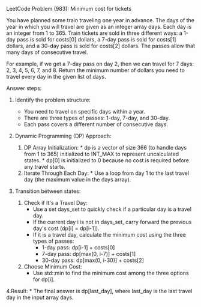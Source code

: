 LeetCode Problem (983):
Minimum cost for tickets

You have planned some train traveling one year in advance. The days of the year in which you will travel are given as an integer array days. Each day is an integer from 1 to 365.
Train tickets are sold in three different ways:
a 1-day pass is sold for costs[0] dollars,
a 7-day pass is sold for costs[1] dollars, 
and a 30-day pass is sold for costs[2] dollars.
The passes allow that many days of consecutive travel.

For example, 
if we get a 7-day pass on day 2, then we can travel for 7 days: 2, 3, 4, 5, 6, 7, and 8.
Return the minimum number of dollars you need to travel every day in the given list of days.


Answer steps:

1. Identify the problem structure:
      * You need to travel on specific days within a year.
      * There are three types of passes: 1-day, 7-day, and 30-day.
      * Each pass covers a different number of consecutive days.

2. Dynamic Programming (DP) Approach:
      1. DP Array Initialization:
                * dp is a vector of size 366 (to handle days from 1 to 365) initialized to 
                  INT_MAX to represent uncalculated states.
                * dp[0] is initialized to 0 because no cost is required before any travel 
                  starts.
      2. Iterate Through Each Day:
                * Use a loop from day 1 to the last travel day (the maximum value in the days 
                  array).

3. Transition between states:
     1. Check if It's a Travel Day:
        * Use a set days_set to quickly check if a particular day is a travel day.
        * If the current day i is not in days_set, carry forward the previous day's cost (dp[i] 
          = dp[i-1]).
        * If it is a travel day, calculate the minimum cost using the three types of passes:
           - 1-day pass: dp[i-1] + costs[0]
           - 7-day pass: dp[max(0, i-7)] + costs[1]
           - 30-day pass: dp[max(0, i-30)] + costs[2]
     2. Choose Minimum Cost:
        * Use std::min to find the minimum cost among the three options for dp[i].

4.Result: 
    * The final answer is dp[last_day], where last_day is the last travel day in the input 
      array days.
